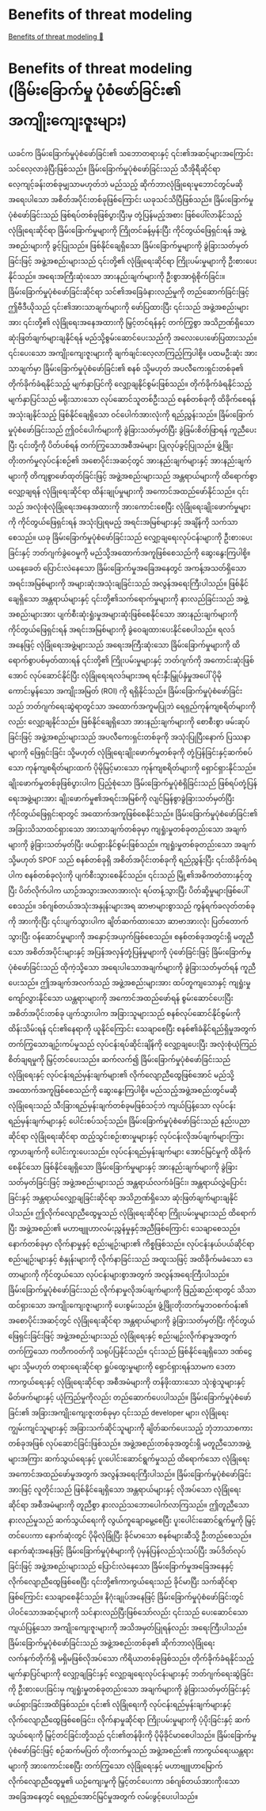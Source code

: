 # Benefits of threat modeling

[Benefits of threat modeling 🔗](https://www.coursera.org/learn/advanced-cybersecurity-concepts-and-capstone-project/lecture/8Yn5t/benefits-of-threat-modeling)

# Benefits of threat modeling (ခြိမ်းခြောက်မှု ပုံစံဖော်ခြင်း၏ အကျိုးကျေးဇူးများ)

ယခင်က ခြိမ်းခြောက်မှုပုံစံဖော်ခြင်း၏ သဘောတရားနှင့် ၎င်း၏အဆင့်များအကြောင်း သင်လေ့လာခဲ့ပြီးဖြစ်သည်။ ခြိမ်းခြောက်မှုပုံစံဖော်ခြင်းသည် သီအိုရီဆိုင်ရာ လေ့ကျင့်ခန်းတစ်ခုမျှသာမဟုတ်ဘဲ မည်သည့် ဆိုက်ဘာလုံခြုံရေးမူဘောင်တွင်မဆို အရေးပါသော အစိတ်အပိုင်းတစ်ခုဖြစ်ကြောင်း ယခုသင်သိပြီဖြစ်သည်။ ခြိမ်းခြောက်မှုပုံစံဖော်ခြင်းသည် ဖြစ်ရပ်တစ်ခုဖြစ်ပွားပြီးမှ တုံ့ပြန်မည့်အစား ဖြစ်ပေါ်လာနိုင်သည့် လုံခြုံရေးဆိုင်ရာ ခြိမ်းခြောက်မှုများကို ကြိုတင်ခန့်မှန်းပြီး ကိုင်တွယ်ဖြေရှင်းရန် အဖွဲ့အစည်းများကို ခွင့်ပြုသည်။ ဖြစ်နိုင်ချေရှိသော ခြိမ်းခြောက်မှုများကို ခွဲခြားသတ်မှတ်ခြင်းဖြင့် အဖွဲ့အစည်းများသည် ၎င်းတို့၏ လုံခြုံရေးဆိုင်ရာ ကြိုးပမ်းမှုများကို ဦးစားပေးနိုင်သည်။ အရေးအကြီးဆုံးသော အားနည်းချက်များကို ဦးစွာအာရုံစိုက်ခြင်း။ ခြိမ်းခြောက်မှုပုံစံဖော်ခြင်းဆိုင်ရာ သင်၏အခြေခံနားလည်မှုကို တည်ဆောက်ခြင်းဖြင့် ဤဗီဒီယိုသည် ၎င်း၏အားသာချက်များကို ဖော်ပြထားပြီး ၎င်းသည် အဖွဲ့အစည်းများအား ၎င်းတို့၏ လုံခြုံရေးအနေအထားကို မြှင့်တင်ရန်နှင့် တက်ကြွစွာ အသိဉာဏ်ရှိသော ဆုံးဖြတ်ချက်များချနိုင်ရန် မည်သို့စွမ်းဆောင်ပေးသည်ကို အလေးပေးဖော်ပြထားသည်။ ၎င်းပေးသော အကျိုးကျေးဇူးများကို ချက်ချင်းလေ့လာကြည့်ကြပါစို့။ ပထမဦးဆုံး အားသာချက်မှာ ခြိမ်းခြောက်မှုပုံစံဖော်ခြင်း၏ စနစ် သို့မဟုတ် အပလီကေးရှင်းတစ်ခု၏ တိုက်ခိုက်ခံရနိုင်သည့် မျက်နှာပြင်ကို လျှော့ချနိုင်စွမ်းဖြစ်သည်။ တိုက်ခိုက်ခံရနိုင်သည့် မျက်နှာပြင်သည် မရိုးသားသော လုပ်ဆောင်သူတစ်ဦးသည် စနစ်တစ်ခုကို ထိခိုက်စေရန် အသုံးချနိုင်သည့် ဖြစ်နိုင်ချေရှိသော ဝင်ပေါက်အားလုံးကို ရည်ညွှန်းသည်။ ခြိမ်းခြောက်မှုပုံစံဖော်ခြင်းသည် ဤဝင်ပေါက်များကို ခွဲခြားသတ်မှတ်ပြီး ခွဲခြမ်းစိတ်ဖြာရန် ကူညီပေးပြီး ၎င်းတို့ကို ပိတ်ပစ်ရန် တက်ကြွသောအစီအမံများ ပြုလုပ်ခွင့်ပြုသည်။ ဖွံ့ဖြိုးတိုးတက်မှုလုပ်ငန်းစဉ်၏ အစောပိုင်းအဆင့်တွင် အားနည်းချက်များနှင့် အားနည်းချက်များကို တိကျစွာဖော်ထုတ်ခြင်းဖြင့် အဖွဲ့အစည်းများသည် အန္တရာယ်များကို ထိရောက်စွာ လျှော့ချရန် လုံခြုံရေးဆိုင်ရာ ထိန်းချုပ်မှုများကို အကောင်အထည်ဖော်နိုင်သည်။ ၎င်းသည် အလုံးစုံလုံခြုံရေးအနေအထားကို အားကောင်းစေပြီး လုံခြုံရေးချိုးဖောက်မှုများကို ကိုင်တွယ်ဖြေရှင်းရန် အသုံးပြုရမည့် အရင်းအမြစ်များနှင့် အချိန်ကို သက်သာစေသည်။ ယခု ခြိမ်းခြောက်မှုပုံစံဖော်ခြင်းသည် လျှော့ချရေးလုပ်ငန်းများကို ဦးစားပေးခြင်းနှင့် ဘတ်ဂျက်ခွဲဝေမှုကို မည်သို့အထောက်အကူဖြစ်စေသည်ကို ဆွေးနွေးကြပါစို့။ ယနေ့ခေတ် ပြောင်းလဲနေသော ခြိမ်းခြောက်မှုအခြေအနေတွင် အကန့်အသတ်ရှိသော အရင်းအမြစ်များကို အများဆုံးအသုံးချခြင်းသည် အလွန်အရေးကြီးပါသည်။ ဖြစ်နိုင်ချေရှိသော အန္တရာယ်များနှင့် ၎င်းတို့၏သက်ရောက်မှုများကို နားလည်ခြင်းသည် အဖွဲ့အစည်းများအား ပျက်စီးဆုံးရှုံးမှုအများဆုံးဖြစ်စေနိုင်သော အားနည်းချက်များကို ကိုင်တွယ်ဖြေရှင်းရန် အရင်းအမြစ်များကို ခွဲဝေချထားပေးနိုင်စေပါသည်။ ရလဒ်အနေဖြင့် လုံခြုံရေးအဖွဲ့များသည် အရေးအကြီးဆုံးသော ခြိမ်းခြောက်မှုများကို ထိရောက်စွာပစ်မှတ်ထားရန် ၎င်းတို့၏ ကြိုးပမ်းမှုများနှင့် ဘတ်ဂျက်ကို အကောင်းဆုံးဖြစ်အောင် လုပ်ဆောင်နိုင်ပြီး လုံခြုံရေးရလဒ်များအရ ရင်းနှီးမြှုပ်နှံမှုအပေါ် ပိုမိုကောင်းမွန်သော အကျိုးအမြတ် (ROI) ကို ရရှိနိုင်သည်။ ခြိမ်းခြောက်မှုပုံစံဖော်ခြင်းသည် ဘတ်ဂျက်ရေးဆွဲရာတွင်သာ အထောက်အကူမပြုဘဲ ရေရှည်ကုန်ကျစရိတ်များကိုလည်း လျှော့ချနိုင်သည်။ ဖြစ်နိုင်ချေရှိသော အားနည်းချက်များကို စောစီးစွာ ဖမ်းဆုပ်ခြင်းဖြင့် အဖွဲ့အစည်းများသည် အပလီကေးရှင်းတစ်ခုကို အသုံးပြုပြီးနောက် ပြဿနာများကို ဖြေရှင်းခြင်း သို့မဟုတ် လုံခြုံရေးချိုးဖောက်မှုတစ်ခုကို တုံ့ပြန်ခြင်းနှင့်ဆက်စပ်သော ကုန်ကျစရိတ်များထက် ပိုမိုမြင့်မားသော ကုန်ကျစရိတ်များကို ရှောင်ရှားနိုင်သည်။ ချိုးဖောက်မှုတစ်ခုဖြစ်ပွားပါက ပြည့်စုံသော ခြိမ်းခြောက်မှုပုံစံရှိခြင်းသည် ဖြစ်ရပ်တုံ့ပြန်ရေးအဖွဲ့များအား ချိုးဖောက်မှု၏အရင်းအမြစ်ကို လျင်မြန်စွာခွဲခြားသတ်မှတ်ပြီး ကိုင်တွယ်ဖြေရှင်းရာတွင် အထောက်အကူဖြစ်စေနိုင်သည်။ ခြိမ်းခြောက်မှုပုံစံဖော်ခြင်း၏ အခြားသိသာထင်ရှားသော အားသာချက်တစ်ခုမှာ ကျရှုံးမှုတစ်ခုတည်းသော အချက်များကို ခွဲခြားသတ်မှတ်ပြီး ဖယ်ရှားနိုင်စွမ်းဖြစ်သည်။ ကျရှုံးမှုတစ်ခုတည်းသော အချက် သို့မဟုတ် SPOF သည် စနစ်တစ်ခုရှိ အစိတ်အပိုင်းတစ်ခုကို ရည်ညွှန်းပြီး ၎င်းထိခိုက်ခံရပါက စနစ်တစ်ခုလုံးကို ပျက်စီးသွားစေနိုင်သည်။ ၎င်းသည် မြို့၏အဓိကတံတားနှင့်တူပြီး ပိတ်လိုက်ပါက ယာဉ်အသွားအလာအားလုံး ရပ်တန့်သွားပြီး ပိတ်ဆို့မှုများဖြစ်ပေါ်စေသည်။ ဒစ်ဂျစ်တယ်အသုံးအနှုန်းများအရ ဆာဗာများစွာသည် ကွန်ရက်ခလုတ်တစ်ခုကို အားကိုးပြီး ၎င်းပျက်သွားပါက ချိတ်ဆက်ထားသော ဆာဗာအားလုံး ပြတ်တောက်သွားပြီး ဝန်ဆောင်မှုများကို အနှောင့်အယှက်ဖြစ်စေသည်။ စနစ်တစ်ခုအတွင်းရှိ မတူညီသော အစိတ်အပိုင်းများနှင့် အပြန်အလှန်တုံ့ပြန်မှုများကို ပုံဖော်ခြင်းဖြင့် ခြိမ်းခြောက်မှုပုံစံဖော်ခြင်းသည် ထိုကဲ့သို့သော အရေးပါသောအချက်များကို ခွဲခြားသတ်မှတ်ရန် ကူညီပေးသည်။ ဤအချက်အလက်သည် အဖွဲ့အစည်းများအား ထပ်တူကျသောနှင့် ကျရှုံးမှုကျော်လွှားနိုင်သော ယန္တရားများကို အကောင်အထည်ဖော်ရန် စွမ်းဆောင်ပေးပြီး အစိတ်အပိုင်းတစ်ခု ပျက်သွားပါက အခြားသူများသည် စနစ်လုပ်ဆောင်နိုင်စွမ်းကို ထိန်းသိမ်းရန် ၎င်း၏နေရာကို ယူနိုင်ကြောင်း သေချာစေပြီး စနစ်၏ခံနိုင်ရည်ရှိမှုအတွက် တက်ကြွသောချဉ်းကပ်မှုသည် လုပ်ငန်းရပ်ဆိုင်းချိန်ကို လျှော့ချပေးပြီး အလုံးစုံယုံကြည်စိတ်ချရမှုကို မြှင့်တင်ပေးသည်။ ဆက်လက်၍ ခြိမ်းခြောက်မှုပုံစံဖော်ခြင်းသည် လုံခြုံရေးနှင့် လုပ်ငန်းရည်မှန်းချက်များ၏ လိုက်လျောညီထွေဖြစ်အောင် မည်သို့အထောက်အကူဖြစ်စေသည်ကို ဆွေးနွေးကြပါစို့။ မည်သည့်အဖွဲ့အစည်းတွင်မဆို လုံခြုံရေးသည် သီးခြားရည်မှန်းချက်တစ်ခုမဖြစ်သင့်ဘဲ ကျယ်ပြန့်သော လုပ်ငန်းရည်မှန်းချက်များနှင့် ပေါင်းစပ်သင့်သည်။ ခြိမ်းခြောက်မှုပုံစံဖော်ခြင်းသည် နည်းပညာဆိုင်ရာ လုံခြုံရေးဆိုင်ရာ ထည့်သွင်းစဉ်းစားမှုများနှင့် လုပ်ငန်းလိုအပ်ချက်များကြား ကွာဟချက်ကို ပေါင်းကူးပေးသည်။ လုပ်ငန်းရည်မှန်းချက်များ အောင်မြင်မှုကို ထိခိုက်စေနိုင်သော ဖြစ်နိုင်ချေရှိသော ခြိမ်းခြောက်မှုများနှင့် အားနည်းချက်များကို ခွဲခြားသတ်မှတ်ခြင်းဖြင့် အဖွဲ့အစည်းများသည် အန္တရာယ်လက်ခံခြင်း၊ အန္တရာယ်လွှဲပြောင်းခြင်းနှင့် အန္တရာယ်လျှော့ချခြင်းဆိုင်ရာ အသိဉာဏ်ရှိသော ဆုံးဖြတ်ချက်များချနိုင်ပါသည်။ ဤလိုက်လျောညီထွေမှုသည် လုံခြုံရေးဆိုင်ရာ ကြိုးပမ်းမှုများသည် ထိရောက်ပြီး အဖွဲ့အစည်း၏ မဟာဗျူဟာလမ်းညွှန်မှုနှင့်အညီဖြစ်ကြောင်း သေချာစေသည်။ နောက်တစ်ခုမှာ လိုက်နာမှုနှင့် စည်းမျဉ်းများ၏ ကိစ္စဖြစ်သည်။ လုပ်ငန်းနယ်ပယ်ဆိုင်ရာ စည်းမျဉ်းများနှင့် စံနှုန်းများကို လိုက်နာခြင်းသည် အထူးသဖြင့် အထိခိုက်မခံသော ဒေတာများကို ကိုင်တွယ်သော လုပ်ငန်းများစွာအတွက် အလွန်အရေးကြီးပါသည်။ ခြိမ်းခြောက်မှုပုံစံဖော်ခြင်းသည် လိုက်နာမှုလိုအပ်ချက်များကို ဖြည့်ဆည်းရာတွင် သိသာထင်ရှားသော အကျိုးကျေးဇူးများကို ပေးစွမ်းသည်။ ဖွံ့ဖြိုးတိုးတက်မှုဘဝစက်ဝန်း၏ အစောပိုင်းအဆင့်တွင် လုံခြုံရေးဆိုင်ရာ အန္တရာယ်များကို ခွဲခြားသတ်မှတ်ပြီး ကိုင်တွယ်ဖြေရှင်းခြင်းဖြင့် အဖွဲ့အစည်းများသည် လုံခြုံရေးနှင့် စည်းမျဉ်းလိုက်နာမှုအတွက် တက်ကြွသော ကတိကဝတ်ကို သရုပ်ပြနိုင်သည်။ ၎င်းသည် ဖြစ်နိုင်ချေရှိသော ဒဏ်ငွေများ သို့မဟုတ် တရားရေးဆိုင်ရာ ရှုပ်ထွေးမှုများကို ရှောင်ရှားရန်သာမက ဒေတာကာကွယ်ရေးနှင့် လုံခြုံရေးဆိုင်ရာ အစီအမံများကို တန်ဖိုးထားသော သုံးစွဲသူများနှင့် မိတ်ဖက်များနှင့် ယုံကြည်မှုကိုလည်း တည်ဆောက်ပေးပါသည်။ ခြိမ်းခြောက်မှုပုံစံဖော်ခြင်း၏ အခြားအကျိုးကျေးဇူးတစ်ခုမှာ ၎င်းသည် developer များ၊ လုံခြုံရေးကျွမ်းကျင်သူများနှင့် အခြားသက်ဆိုင်သူများကို ချိတ်ဆက်ပေးသည့် ဘုံဘာသာစကားတစ်ခုအဖြစ် လုပ်ဆောင်ခြင်းဖြစ်သည်။ အဖွဲ့အစည်းတစ်ခုအတွင်းရှိ မတူညီသောအဖွဲ့များအကြား ဆက်သွယ်ရေးနှင့် ပူးပေါင်းဆောင်ရွက်မှုသည် ထိရောက်သော လုံခြုံရေးအကောင်အထည်ဖော်မှုအတွက် အလွန်အရေးကြီးပါသည်။ ခြိမ်းခြောက်မှုပုံစံဖော်ခြင်းအားဖြင့် လူတိုင်းသည် ဖြစ်နိုင်ချေရှိသော အန္တရာယ်များနှင့် လိုအပ်သော လုံခြုံရေးဆိုင်ရာ အစီအမံများကို တူညီစွာ နားလည်သဘောပေါက်လာကြသည်။ ဤတူညီသော နားလည်မှုသည် ဆက်သွယ်ရေးကို လွယ်ကူချောမွေ့စေပြီး ပူးပေါင်းဆောင်ရွက်မှုကို မြှင့်တင်ပေးကာ နောက်ဆုံးတွင် ပိုမိုလုံခြုံပြီး ခိုင်မာသော စနစ်များဆီသို့ ဦးတည်စေသည်။ နောက်ဆုံးအနေဖြင့် ခြိမ်းခြောက်မှုပုံစံများကို ပုံမှန်ပြန်လည်သုံးသပ်ပြီး အပ်ဒိတ်လုပ်ခြင်းဖြင့် အဖွဲ့အစည်းများသည် ပြောင်းလဲနေသော ခြိမ်းခြောက်မှုအခြေအနေနှင့် လိုက်လျောညီထွေဖြစ်စေပြီး ၎င်းတို့၏ကာကွယ်ရေးသည် ခိုင်မာပြီး သက်ဆိုင်ရာဖြစ်ကြောင်း သေချာစေနိုင်သည်။ နိဂုံးချုပ်အနေဖြင့် ခြိမ်းခြောက်မှုပုံစံဖော်ခြင်းတွင် ပါဝင်သောအဆင့်များကို သင်နားလည်ပြီးဖြစ်သော်လည်း ၎င်းသည် ပေးဆောင်သော ကျယ်ပြန့်သော အကျိုးကျေးဇူးများကို အသိအမှတ်ပြုရန်လည်း အရေးကြီးပါသည်။ ခြိမ်းခြောက်မှုပုံစံဖော်ခြင်းသည် အဖွဲ့အစည်းတစ်ခု၏ ဆိုက်ဘာလုံခြုံရေးလက်နက်တိုက်ရှိ မရှိမဖြစ်လိုအပ်သော ကိရိယာတစ်ခုဖြစ်သည်။ တိုက်ခိုက်ခံရနိုင်သည့် မျက်နှာပြင်များကို လျှော့ချခြင်းနှင့် လျှော့ချရေးလုပ်ငန်းများနှင့် ဘတ်ဂျက်ရေးဆွဲခြင်းကို ဦးစားပေးခြင်းမှ ကျရှုံးမှုတစ်ခုတည်းသော အချက်များကို ခွဲခြားသတ်မှတ်ခြင်းနှင့် ဖယ်ရှားခြင်းအထိဖြစ်သည်။ ၎င်း၏ လုံခြုံရေးကို လုပ်ငန်းရည်မှန်းချက်များနှင့် လိုက်လျောညီထွေဖြစ်စေခြင်း၊ လိုက်နာမှုဆိုင်ရာ ကြိုးပမ်းမှုများကို ပံ့ပိုးခြင်းနှင့် ဆက်သွယ်ရေးကို မြှင့်တင်ခြင်းတို့သည် ၎င်း၏တန်ဖိုးကို ပိုမိုခိုင်မာစေပါသည်။ ခြိမ်းခြောက်မှုပုံစံဖော်ခြင်းဖြင့် စဉ်ဆက်မပြတ် တိုးတက်မှုသည် အဖွဲ့အစည်း၏ ကာကွယ်ရေးယန္တရားများကို အားကောင်းစေပြီး တက်ကြွသော လုံခြုံရေးနှင့် မဟာဗျူဟာမြောက် လိုက်လျောညီထွေမှု၏ ယဉ်ကျေးမှုကို မြှင့်တင်ပေးကာ ဒစ်ဂျစ်တယ်အားကိုးသော အခြေအနေတွင် ရေရှည်အောင်မြင်မှုအတွက် လမ်းဖွင့်ပေးပါသည်။
